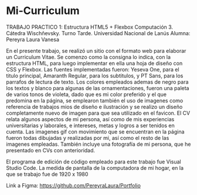 # Mi-Curriculum
TRABAJO PRACTICO 1: Estructura HTML5 + Flexbox
Computación 3. Cátedra Wischñevsky. Turno Tarde. 
Universidad Nacional de Lanús
Alumna: Pereyra Laura Vanesa

En el presente trabajo, se realizó un sitio con el formato web para elaborar un Curriculum Vitae. Se comenzo como la consigna lo indica, con la estructura HTML, para luego implementar en ella una hoja de diseño con CSS y Flexbox.
Las fuentes implementadas fueron: Yeseva One, para el titulo principal, Amaranth Regular, para los subtitulos, y PT Sans, para los parrafos de lectura de texto.
Los colores empleados ademas de negro para los textos y blanco para algunas de las ornamentaciones, fueron una paleta de varios tonos de violeta, dado que es mi color preferido y el que predomina en la página, se emplearon también el uso de imagenes como referencia de trabajos mios de diseño e ilustración y se realizo un diseño completamente nuevo de imagen para que sea utilizado en el favicon. El CV relata algunos aspectos de mi persona, así como de mis experiencias universitarias y laborales, e intereses, metas y logros a ser tenidos en cuenta. Las imagenes gif con movimiento que se encuentran en la página fueron todas dibujadas y realizadas por mi, así como el resto de las imagenes empleadas. También incluye una fotografía de mi persona, que he presentado en CVs con anterioridad.

El programa de edición de código empleado para este trabajo fue Visual Studio Code.
La medida de pantalla de la computadora de mi hogar, en la que se trabajo fue de 1920 x 1980

Link a Figma: https://github.com/PereyraLaura/Portfolio
